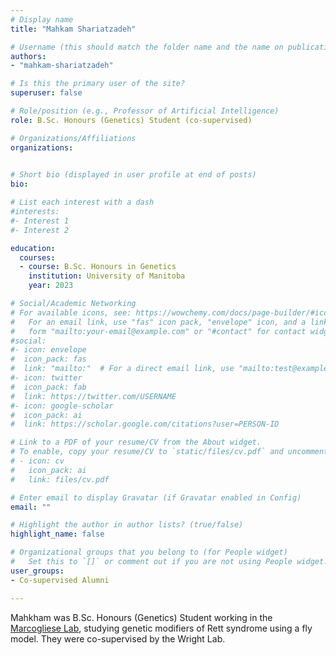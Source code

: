 ```yaml
---
# Display name
title: "Mahkam Shariatzadeh"

# Username (this should match the folder name and the name on publications)
authors:
- "mahkam-shariatzadeh"

# Is this the primary user of the site?
superuser: false

# Role/position (e.g., Professor of Artificial Intelligence)
role: B.Sc. Honours (Genetics) Student (co-supervised)

# Organizations/Affiliations
organizations:

  
# Short bio (displayed in user profile at end of posts)
bio: 

# List each interest with a dash
#interests:
#- Interest 1
#- Interest 2

education:
  courses:
  - course: B.Sc. Honours in Genetics
    institution: University of Manitoba
    year: 2023

# Social/Academic Networking
# For available icons, see: https://wowchemy.com/docs/page-builder/#icons
#   For an email link, use "fas" icon pack, "envelope" icon, and a link in the
#   form "mailto:your-email@example.com" or "#contact" for contact widget.
#social:
#- icon: envelope
#  icon_pack: fas
#  link: "mailto:"  # For a direct email link, use "mailto:test@example.org".
#- icon: twitter
#  icon_pack: fab
#  link: https://twitter.com/USERNAME
#- icon: google-scholar
#  icon_pack: ai
#  link: https://scholar.google.com/citations?user=PERSON-ID

# Link to a PDF of your resume/CV from the About widget.
# To enable, copy your resume/CV to `static/files/cv.pdf` and uncomment the lines below.
# - icon: cv
#   icon_pack: ai
#   link: files/cv.pdf

# Enter email to display Gravatar (if Gravatar enabled in Config)
email: ""

# Highlight the author in author lists? (true/false)
highlight_name: false

# Organizational groups that you belong to (for People widget)
#   Set this to `[]` or comment out if you are not using People widget.
user_groups:
- Co-supervised Alumni

---
```

Mahkham was B.Sc. Honours (Genetics) Student working in the [Marcogliese Lab](https://www.marcoglieselab.com/), studying genetic modifiers of Rett syndrome using a fly model. They were co-supervised by the Wright Lab.
